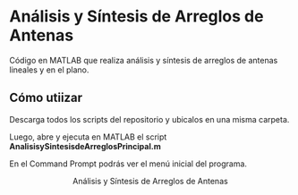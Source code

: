 # Análisis y Síntesis de Arreglos de Antenas
Código en MATLAB que realiza análisis y síntesis de arreglos de antenas lineales y en el plano.

## Cómo utiizar

Descarga todos los scripts del repositorio y ubicalos en una misma carpeta.

Luego, abre y ejecuta en MATLAB el script **AnalisisySintesisdeArreglosPrincipal.m**

En el Command Prompt podrás ver el menú inicial del programa.

<p align="center">
 Análisis y Síntesis de Arreglos de Antenas
</p>
